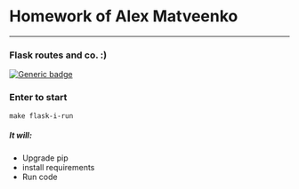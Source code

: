 # Homework of Alex Matveenko
***
### Flask routes and co. :)
[![Generic badge](https://img.shields.io/badge/Flask-Done-<COLOR>.svg)](https://shields.io/)

### Enter to start
`make flask-i-run`

##### It will:
* Upgrade pip
* install requirements
* Run code
